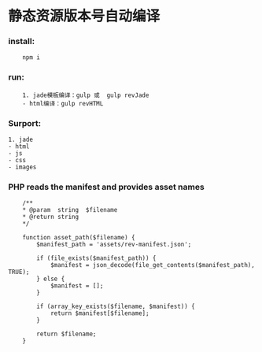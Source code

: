 # 静态资源版本号自动编译 


### install:  
	 	npm i 
### run:    
		1. jade模板编译：gulp 或	gulp revJade
		- html编译：gulp revHTML
### Surport:
	1. jade
	- html
	- js
	- css
	- images
### PHP reads the manifest and provides asset names

		/**
	 	* @param  string  $filename
	 	* @return string
	 	*/

		function asset_path($filename) {
	    	$manifest_path = 'assets/rev-manifest.json';

	    	if (file_exists($manifest_path)) {
	        	$manifest = json_decode(file_get_contents($manifest_path), TRUE);
	    	} else {
	       		$manifest = [];
	    	}

	    	if (array_key_exists($filename, $manifest)) {
	        	return $manifest[$filename];
	    	}

	    	return $filename;
		}



	

